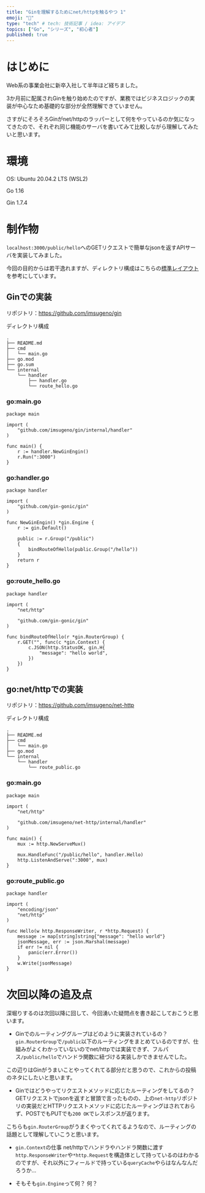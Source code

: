 ```yaml
---
title: "Ginを理解するためにnet/httpを触るやつ 1"
emoji: "🐣"
type: "tech" # tech: 技術記事 / idea: アイデア
topics: ["Go", "シリーズ", "初心者"]
published: true
---
```


# はじめに
Web系の事業会社に新卒入社して半年ほど経ちました。

3か月前に配属されGinを触り始めたのですが、業務ではビジネスロジックの実装が中心なため基礎的な部分が全然理解できていません。

さすがにそろそろGinがnet/httpのラッパーとして何をやっているのか気になってきたので、それぞれ同じ機能のサーバを書いてみて比較しながら理解してみたいと思います。

# 環境
OS: Ubuntu 20.04.2 LTS (WSL2)

Go 1.16

Gin 1.7.4

# 制作物
`localhost:3000/public/hello`へのGETリクエストで簡単なjsonを返すAPIサーバを実装してみました。

今回の目的からは若干逸れますが、ディレクトリ構成はこちらの[標準レイアウト](https://github.com/golang-standards/project-layout/blob/master/README_ja.md)を参考にしています。

## Ginでの実装
リポジトリ：https://github.com/imsugeno/gin

ディレクトリ構成
```
.
├── README.md
├── cmd
│   └── main.go
├── go.mod
├── go.sum
└── internal
    └── handler
        ├── handler.go
        └── route_hello.go
```

### go:main.go
```
package main

import (
	"github.com/imsugeno/gin/internal/handler"
)

func main() {
	r := handler.NewGinEngin()
	r.Run(":3000")
}
```

### go:handler.go
```
package handler

import (
	"github.com/gin-gonic/gin"
)

func NewGinEngin() *gin.Engine {
	r := gin.Default()

	public := r.Group("/public")
	{
		bindRouteOfHello(public.Group("/hello"))
	}
	return r
}
```

### go:route_hello.go
```
package handler

import (
	"net/http"

	"github.com/gin-gonic/gin"
)

func bindRouteOfHello(r *gin.RouterGroup) {
	r.GET("", func(c *gin.Context) {
		c.JSON(http.StatusOK, gin.H{
			"message": "hello world",
		})
	})
}
```

## go:net/httpでの実装
リポジトリ：https://github.com/imsugeno/net-http

ディレクトリ構成
```
.
├── README.md
├── cmd
│   └── main.go
├── go.mod
└── internal
    └── handler
        └── route_public.go
```

### go:main.go
```
package main

import (
	"net/http"

	"github.com/imsugeno/net-http/internal/handler"
)

func main() {
	mux := http.NewServeMux()

	mux.HandleFunc("/public/hello", handler.Hello)
	http.ListenAndServe(":3000", mux)
}
```

### go:route_public.go
```
package handler

import (
	"encoding/json"
	"net/http"
)

func Hello(w http.ResponseWriter, r *http.Request) {
	message := map[string]string{"message": "hello world"}
	jsonMessage, err := json.Marshal(message)
	if err != nil {
		panic(err.Error())
	}
	w.Write(jsonMessage)
}
```

# 次回以降の追及点
深堀りするのは次回以降に回して、今回湧いた疑問点を書き起こしておこうと思います。

* Ginでのルーティンググループはどのように実装されているの？
`gin.RouterGroup`で`/public`以下のルーティングをまとめているのですが、仕組みがよくわかっていないのでnet/httpでは実装できず、フルパス`/public/hello`でハンドラ関数に紐づける実装しかできませんでした。

この辺りはGinがうまいことやってくれてる部分だと思うので、これからの投稿のネタにしたいと思います。

* Ginではどうやってリクエストメソッドに応じたルーティングをしてるの？
GETリクエストでjsonを返すと冒頭で言ったものの、上の`net-http`リポジトリの実装だとHTTPリクエストメソッドに応じたルーティングはされておらず、POSTでもPUTでも`200 OK`でレスポンスが返ります。

こちらも`gin.RouterGroup`がうまくやってくれてるようなので、ルーティングの話題として理解していこうと思います。

* `gin.Context`の仕事
net/httpでハンドラやハンドラ関数に渡す`http.ResponseWriter`や`*http.Request`を構造体として持っているのはわかるのですが、それ以外にフィールドで持っている`queryCache`やらはなんなんだろうか...

* そもそも`gin.Engine`って何？
何？
